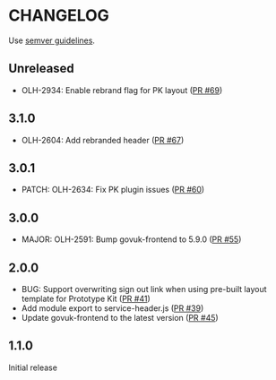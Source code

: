 # CHANGELOG

Use [semver guidelines](https://semver.org/).

## Unreleased
- OLH-2934: Enable rebrand flag for PK layout ([PR #69](https://github.com/govuk-one-login/service-header/pull/69))

## 3.1.0
- OLH-2604: Add rebranded header ([PR #67](https://github.com/govuk-one-login/service-header/pull/67))

## 3.0.1
- PATCH: OLH-2634: Fix PK plugin issues ([PR #60](https://github.com/govuk-one-login/service-header/pull/60))


## 3.0.0
- MAJOR: OLH-2591: Bump govuk-frontend to 5.9.0 ([PR #55](https://github.com/govuk-one-login/service-header/pull/55))

## 2.0.0

- BUG: Support overwriting sign out link when using pre-built layout template for Prototype Kit ([PR #41](https://github.com/govuk-one-login/service-header/pull/41))
- Add module export to service-header.js ([PR #39](https://github.com/govuk-one-login/service-header/pull/39))
- Update govuk-frontend to the latest version ([PR #45](https://github.com/govuk-one-login/service-header/pull/45))

## 1.1.0

Initial release
